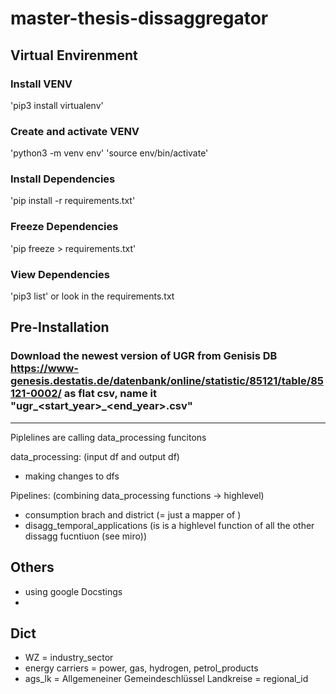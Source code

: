 # master-thesis-dissaggregator

## Virtual Envirenment
### Install VENV
'pip3 install virtualenv'

### Create and activate VENV
'python3 -m venv env'
'source env/bin/activate'

### Install Dependencies
'pip install -r requirements.txt'

### Freeze Dependencies
'pip freeze > requirements.txt'

### View Dependencies
'pip3 list'
or look in the requirements.txt


## Pre-Installation
### Download the newest version of UGR from Genisis DB https://www-genesis.destatis.de/datenbank/online/statistic/85121/table/85121-0002/ as flat csv, name it "ugr_<start_year>_<end_year>.csv"

--------------------------------
Piplelines are calling data_processing funcitons



data_processing:
(input df and output df)
- making changes to dfs

Pipelines:
(combining data_processing functions -> highlevel)
- consumption brach and district (= just a mapper of )
- disagg_temporal_applications (is is a highlevel function of all the other dissagg fucntiuon (see miro))


## Others
- using google Docstings
- 

## Dict
- WZ = industry_sector
- energy carriers = power, gas, hydrogen, petrol_products
- ags_lk = Allgemeneiner Gemeindeschlüssel Landkreise = regional_id